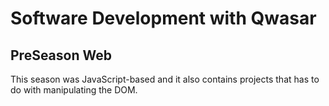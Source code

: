 # Software Development with Qwasar
## PreSeason Web
<p>This season was JavaScript-based and it also contains projects that has to do with manipulating the DOM.</p>